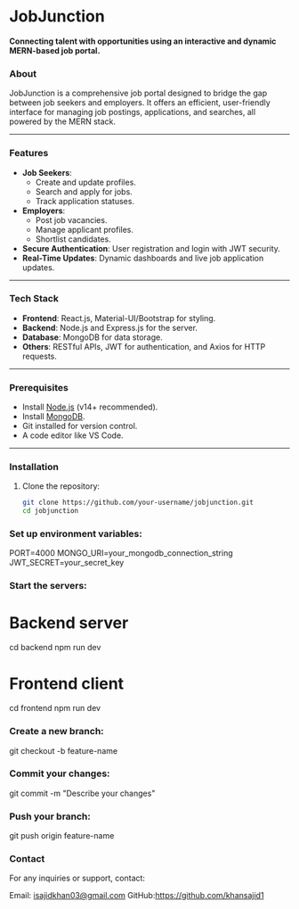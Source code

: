 # JobJunction

**Connecting talent with opportunities using an interactive and dynamic MERN-based job portal.**


### About
JobJunction is a comprehensive job portal designed to bridge the gap between job seekers and employers. It offers an efficient, user-friendly interface for managing job postings, applications, and searches, all powered by the MERN stack.

---

### Features
- **Job Seekers**:
  - Create and update profiles.
  - Search and apply for jobs.
  - Track application statuses.
- **Employers**:
  - Post job vacancies.
  - Manage applicant profiles.
  - Shortlist candidates.
- **Secure Authentication**: User registration and login with JWT security.
- **Real-Time Updates**: Dynamic dashboards and live job application updates.

---

### Tech Stack
- **Frontend**: React.js, Material-UI/Bootstrap for styling.
- **Backend**: Node.js and Express.js for the server.
- **Database**: MongoDB for data storage.
- **Others**: RESTful APIs, JWT for authentication, and Axios for HTTP requests.

---

### Prerequisites
- Install [Node.js](https://nodejs.org/) (v14+ recommended).
- Install [MongoDB](https://www.mongodb.com/).
- Git installed for version control.
- A code editor like VS Code.

---

### Installation

1. Clone the repository:
   ```bash
   git clone https://github.com/your-username/jobjunction.git
   cd jobjunction

### Set up environment variables:
PORT=4000
MONGO_URI=your_mongodb_connection_string
JWT_SECRET=your_secret_key

### Start the servers:
# Backend server
cd backend
npm run dev

# Frontend client
cd frontend
npm run dev

### Create a new branch:
git checkout -b feature-name

### Commit your changes:
git commit -m "Describe your changes"

### Push your branch:
git push origin feature-name

### Contact
For any inquiries or support, contact:

Email: isajidkhan03@gmail.com
GitHub:https://github.com/khansajid1



